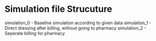 # Simulation file Strucuture 

simulation_0 - Baseline simulation according to given data
simulation_1 - Direct dressing after billing, without going to pharmacy
simulation_2 - Seperate billing for pharmacy